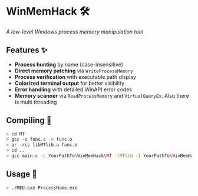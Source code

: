 # WinMemHack 🛠️  
*A low-level Windows process memory manipulation tool*

## Features ✨
- **Process hunting** by name (case-insensitive)
- **Direct memory patching** via `WriteProcessMemory`
- **Process verification** with executable path display
- **Colorized terminal output** for better visibility
- **Error handling** with detailed WinAPI error codes
- **Memory scanner** via `ReadProcessMemory` and `VirtualQueryEx`. Also there is multi threading

## Compiling 🔧
```bash
> cd MT
> gcc -c func.c -o func.o
> ar -rcs libMTlib.a func.o
> cd ..
> gcc main.c -L YourPathTo\WinMemHack\MT -lMTlib -I YourPathTo\WinMemHack\MT -o MEU.exe
```
## Usage 🚀
```bash
> ./MEU.exe ProcessName.exe
```
